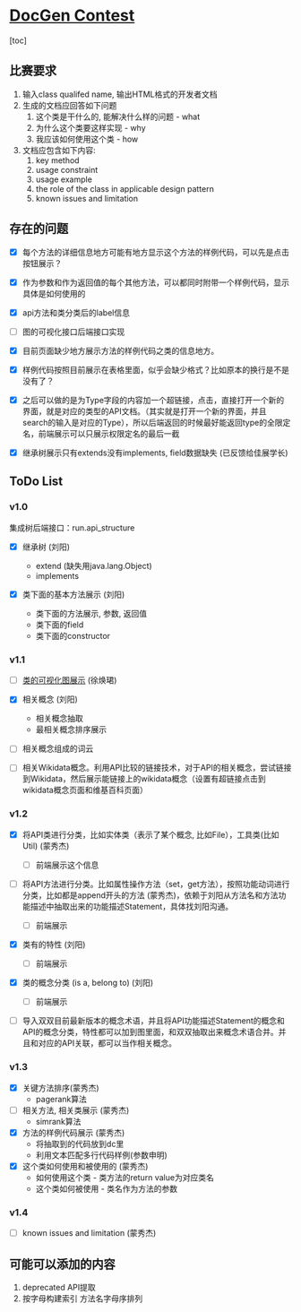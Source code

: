 # [DocGen Contest](https://dysdoc.github.io/docgen2/index.html)

[toc]

## 比赛要求

1. 输入class qualifed name, 输出HTML格式的开发者文档
2. 生成的文档应回答如下问题
   1. 这个类是干什么的, 能解决什么样的问题 - what
   2. 为什么这个类要这样实现 - why
   3. 我应该如何使用这个类 - how
3. 文档应包含如下内容:
   1. key method
   2. usage constraint
   3. usage example
   4. the role of the class in applicable design pattern
   5. known issues and limitation



## 存在的问题
- [x] 每个方法的详细信息地方可能有地方显示这个方法的样例代码，可以先是点击按钮展示？

- [x] 作为参数和作为返回值的每个其他方法，可以都同时附带一个样例代码，显示具体是如何使用的

- [x] api方法和类分类后的label信息

- [ ] 图的可视化接口后端接口实现

- [x] 目前页面缺少地方展示方法的样例代码之类的信息地方。

- [x] 样例代码按照目前展示在表格里面，似乎会缺少格式？比如原本的换行是不是没有了？

- [x] 之后可以做的是为Type字段的内容加一个超链接，点击，直接打开一个新的界面，就是对应的类型的API文档。（其实就是打开一个新的界面，并且search的输入是对应的Type），所以后端返回的时候最好能返回type的全限定名，前端展示可以只展示权限定名的最后一截

- [x] 继承树展示只有extends没有implements, field数据缺失 (已反馈给佳展学长)

  


## ToDo List

### v1.0


集成树后端接口：run.api_structure


- [x] 继承树 (刘阳)
  - extend (缺失用java.lang.Object)
  - implements 

- [x] 类下面的基本方法展示 (刘阳)
  - 类下面的方法展示, 参数, 返回值
  - 类下面的field
  - 类下面的constructor

### v1.1 

- [ ] [类的可视化图展示](http://bigcode.fudan.edu.cn/kg/index.html#/ElementGraph/890) (徐焕珺)

- [x] 相关概念 (刘阳)
  - 相关概念抽取
  - 最相关概念排序展示
- [ ] 相关概念组成的词云 
- [ ] 相关Wikidata概念。利用API比较的链接技术，对于API的相关概念，尝试链接到Wikidata，然后展示能链接上的wikidata概念（设置有超链接点击到wikidata概念页面和维基百科页面）

### v1.2

- [x] 将API类进行分类，比如实体类（表示了某个概念, 比如File），工具类(比如Util) (蒙秀杰)
  - [ ] 前端展示这个信息

- [ ] 将API方法进行分类。比如属性操作方法（set，get方法），按照功能动词进行分类，比如都是append开头的方法 (蒙秀杰)，依赖于刘阳从方法名和方法功能描述中抽取出来的功能描述Statement，具体找刘阳沟通。
  - [ ] 前端展示

- [x] 类有的特性 (刘阳)
  - [ ] 前端展示
- [x] 类的概念分类 (is a, belong to) (刘阳)
  - [ ] 前端展示

 - [ ] 导入双双目前最新版本的概念术语，并且将API功能描述Statement的概念和API的概念分类，特性都可以加到图里面，和双双抽取出来概念术语合并。并且和对应的API关联，都可以当作相关概念。


### v1.3

- [x] 关键方法排序(蒙秀杰)
  - pagerank算法
- [ ] 相关方法, 相关类展示 (蒙秀杰)
  - simrank算法
- [x] 方法的样例代码展示 (蒙秀杰)
  - 将抽取到的代码放到dc里
  - 利用文本匹配多行代码样例(参数申明)
- [x] 这个类如何使用和被使用的 (蒙秀杰)
  - 如何使用这个类 - 类方法的return value为对应类名
  - 这个类如何被使用 - 类名作为方法的参数

### v1.4

- [ ] known issues and limitation (蒙秀杰)

## 可能可以添加的内容

1. deprecated API提取
2. 按字母构建索引 方法名字母序排列
